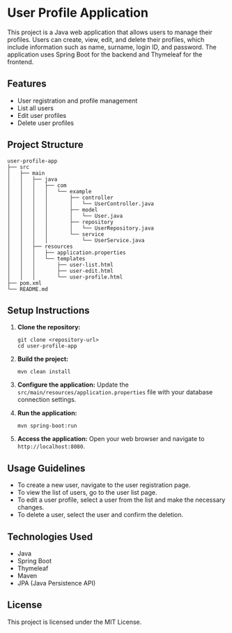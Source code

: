 # User Profile Application

This project is a Java web application that allows users to manage their profiles. Users can create, view, edit, and delete their profiles, which include information such as name, surname, login ID, and password. The application uses Spring Boot for the backend and Thymeleaf for the frontend.

## Features

- User registration and profile management
- List all users
- Edit user profiles
- Delete user profiles

## Project Structure

```
user-profile-app
├── src
│   ├── main
│   │   ├── java
│   │   │   ├── com
│   │   │   │   └── example
│   │   │   │       ├── controller
│   │   │   │       │   └── UserController.java
│   │   │   │       ├── model
│   │   │   │       │   └── User.java
│   │   │   │       ├── repository
│   │   │   │       │   └── UserRepository.java
│   │   │   │       └── service
│   │   │   │           └── UserService.java
│   │   ├── resources
│   │   │   ├── application.properties
│   │   │   └── templates
│   │   │       ├── user-list.html
│   │   │       ├── user-edit.html
│   │   │       └── user-profile.html
├── pom.xml
└── README.md
```

## Setup Instructions

1. **Clone the repository:**
   ```
   git clone <repository-url>
   cd user-profile-app
   ```

2. **Build the project:**
   ```
   mvn clean install
   ```

3. **Configure the application:**
   Update the `src/main/resources/application.properties` file with your database connection settings.

4. **Run the application:**
   ```
   mvn spring-boot:run
   ```

5. **Access the application:**
   Open your web browser and navigate to `http://localhost:8080`.

## Usage Guidelines

- To create a new user, navigate to the user registration page.
- To view the list of users, go to the user list page.
- To edit a user profile, select a user from the list and make the necessary changes.
- To delete a user, select the user and confirm the deletion.

## Technologies Used

- Java
- Spring Boot
- Thymeleaf
- Maven
- JPA (Java Persistence API)

## License

This project is licensed under the MIT License.